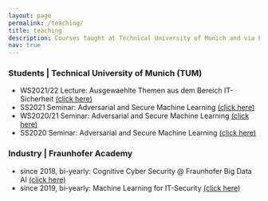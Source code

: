 ```yaml
---
layout: page
permalink: /teaching/
title: teaching
description: Courses taught at Technical University of Munich and via Fraunhofer Academy.
nav: true
---
```


### Students | Technical University of Munich (TUM)
- WS2021/22 Lecture: Ausgewaehlte Themen aus dem Bereich IT-Sicherheit  <a href="https://www.sec.in.tum.de/i20/teaching/ausgewaehlte-themen-aus-dem-bereich-it-sicherheit"> (click here) </a>
- SS2021 Seminar: Adversarial and Secure Machine Learning <a href="https://www.sec.in.tum.de/i20/teaching/ss2021/adversarial-and-secure-machine-learning-1"> (click here) <a/>
- WS2020/21 Seminar: Adversarial and Secure Machine Learning <a href="https://www.sec.in.tum.de/i20/teaching/adversarial-and-secure-machine-learning"> (click here) <a/>
- SS2020 Seminar: Adversarial and Secure Machine Learning <a href="https://www.sec.in.tum.de/i20/teaching/ss2020/adversarial-and-secure-machine-learning"> (click here) <a/>

### Industry | Fraunhofer Academy
- since 2018, bi-yearly: Cognitive Cyber Security @ Fraunhofer Big Data AI <a href="https://www.bigdata-ai.fraunhofer.de/de/data-scientist/schulungssuche/cognitive-cyber-security.html"> (click here) </a>
- since 2019, bi-yearly: Machine Learning for IT-Security <a href="https://www.cybersicherheit.fraunhofer.de/de/kursangebote/softwareentwicklung-und-testing/maschinelles-lernen-fuer-mehr-sicherheit.html"> (click here) </a>

